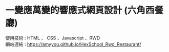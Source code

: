 # 一變應萬變的響應式網頁設計 (六角西餐廳)  
使用技術 : HTML 、 CSS 、Javascript 、RWD     
網站連結 : https://amyyou.github.io/HexSchool_Rwd_Restaurant/
